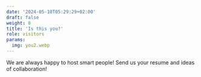 ```yaml
---
date: '2024-05-10T05:29:29+02:00'
draft: false
weight: 8
title: 'Is this you?'
role: visitors
params:
  img: you2.webp
---
```


We are always happy to host smart people! Send us your resume and ideas of collaboration!